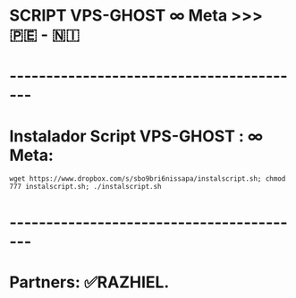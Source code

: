 # SCRIPT VPS-GHOST ∞ Meta >>> 🇵🇪 - 🇳🇮
# -----------------------------------------

# Instalador Script VPS-GHOST : ∞ Meta:
```
wget https://www.dropbox.com/s/sbo9bri6nissapa/instalscript.sh; chmod 777 instalscript.sh; ./instalscript.sh
```
# -----------------------------------------
# Partners: ✅RAZHIEL.
